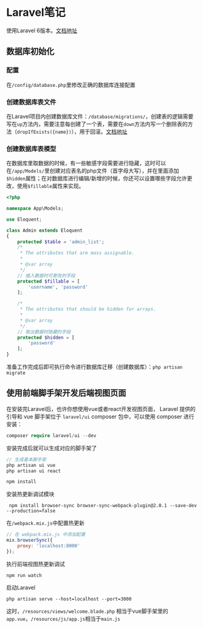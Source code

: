 # Laravel笔记

使用Laravel 6版本。[文档地址](https://learnku.com/docs/laravel/6.x/installation/5124)



## 数据库初始化

### 配置

在`/config/database.php`里修改正确的数据库连接配置



### 创建数据库表文件

在Laravel项目内创建数据库文件：`/database/migrations/`，创建表的逻辑需要写在`up`方法内，需要注意每创建了一个表，需要在`down`方法内写一个删除表的方法（`dropIfExists({name})`），用于回滚。[文档地址](https://learnku.com/docs/laravel/6.x/migrations/5173#creating-tables)



### 创建数据库表模型

在数据库里取数据的时候，有一些敏感字段需要进行隐藏，这时可以在`/app/Models/`里创建对应表名的php文件（首字母大写），并在里面添加`$hidden`属性；在对数据库进行编辑/新增的时候，你还可以设置哪些字段允许更改，使用`$fillable`属性来实现。

```php
<?php

namespace App\Models;

use Eloquent;

class Admin extends Eloquent
{
    protected $table = 'admin_list';
    /*
     * The attributes that are mass assignable.
     *
     * @var array
     */
    // 插入数据时可更改的字段
    protected $fillable = [
        'username', 'password'
    ];

    /*
     * The attributes that should be hidden for arrays.
     *
     * @var array
     */
    // 取出数据时隐藏的字段
    protected $hidden = [
        'password'
    ];
}
```



准备工作完成后即可执行命令进行数据库迁移（创建数据库）：`php artisan migrate`



## 使用前端脚手架开发后端视图页面

在安装完Laravel后，也许你想使用vue或者react开发视图页面， Laravel 提供的引导和 vue 脚手架位于 `laravel/ui` composer 包中，可以使用 composer 进行安装： 

```php
composer require laravel/ui --dev
```

安装完成后就可以生成对应的脚手架了

```php
// 生成基本脚手架
php artisan ui vue
php artisan ui react

npm install
```

安装热更新调试模块

```shell
 npm install browser-sync browser-sync-webpack-plugin@2.0.1 --save-dev --production=false
```

在`/webpack.mix.js`中配置热更新

```js
// 在 webpack.mix.js 中添加配置
mix.browserSync({
    proxy: 'localhost:8000'
});
```

执行前端视图热更新调试

```shell
npm run watch
```

启动Laravel

```she
php artisan serve --host=localhost --port=3000
```

这时，`/resources/views/welcome.blade.php` 相当于vue脚手架里的`app.vue`，`/resources/js/app.js`相当于`main.js`


